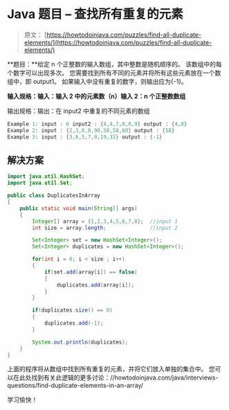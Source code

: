 # Java 题目 – 查找所有重复的元素

> 原文： [https://howtodoinjava.com/puzzles/find-all-duplicate-elements/](https://howtodoinjava.com/puzzles/find-all-duplicate-elements/)

**题目：**给定 n 个正整数的输入数组，其中整数是随机顺序的。 该数组中的每个数字可以出现多次。 您需要找到所有不同的元素并将所有这些元素放在一个数组中，即 output1。 如果输入中没有重复的数字，则输出应为{-1}。

**输入规格：输入：输入 2 中的元素数（n）输入 2：n 个正整数数组**

输出规格：输出：在 input2 中重复的不同元素的数组

```java
Example 1: input : 6 input2 : {4,4,7,8,8,9} output : {4,8} 
Example 2: input : {2,3,6,8,90,58,58,60} output : {58} 
Example 3: input : {3,6,5,7,8,19,32} output : {-1}
```

## 解决方案

```java
import java.util.HashSet;
import java.util.Set;

public class DuplicatesInArray
{
    public static void main(String[] args)
    {
        Integer[] array = {1,2,3,4,5,6,7,8};  //input 1
        int size = array.length;              //input 2

        Set<Integer> set = new HashSet<Integer>();
        Set<Integer> duplicates = new HashSet<Integer>();

        for(int i = 0; i < size ; i++)
        {
            if(set.add(array[i]) == false)
            {
                duplicates.add(array[i]);
            }
        }

        if(duplicates.size() == 0)
        {
            duplicates.add(-1);
        }

        System.out.println(duplicates);
    }
}
```

上面的程序将从数组中找到所有重复的元素，并将它们放入单独的集合中。 您可以在此处找到有关此逻辑的更多讨论：//howtodoinjava.com/java/interviews-questions/find-duplicate-elements-in-an-array/

学习愉快！
